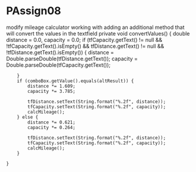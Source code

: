 # PAssign08
modify mileage calculator
working with adding an additional method that will convert the values in the textfield
private void convertValues() {
		double distance = 0.0, capacity = 0.0;
		if (tfCapacity.getText() != null && !tfCapacity.getText().isEmpty() && tfDistance.getText() != null
				&& !tfDistance.getText().isEmpty()) {
			distance = Double.parseDouble(tfDistance.getText());
			capacity = Double.parseDouble(tfCapacity.getText());

		}
		if (comboBox.getValue().equals(altResult)) {
			distance *= 1.609;
			capacity *= 3.785;

			tfDistance.setText(String.format("%.2f", distance));
			tfCapacity.setText(String.format("%.2f", capacity));
			calcMileage();
		} else {
			distance *= 0.621;
			capacity *= 0.264;

			tfDistance.setText(String.format("%.2f", distance));
			tfCapacity.setText(String.format("%.2f", capacity));
			calcMileage();
		}

	}
